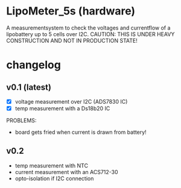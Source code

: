 # LipoMeter_5s (hardware)
A measurementsystem to check the voltages and currentflow of a lipobattery up to 5 cells over I2C.
CAUTION: THIS IS UNDER HEAVY CONSTRUCTION AND NOT IN PRODUCTION STATE!
# changelog
## v0.1 (latest)
- [x] voltage measurement over I2C (ADS7830 IC)
- [x] temp measurement with a Ds18b20 IC

PROBLEMS:
- board gets fried when current is drawn from battery!
## v0.2
- temp measurement with NTC
- current measurement with an ACS712-30
- opto-isolation if I2C connection

